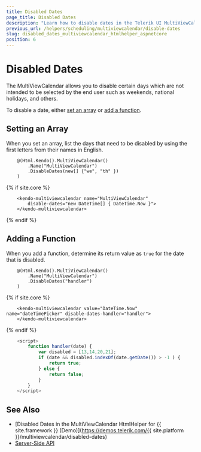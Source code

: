 ```yaml
---
title: Disabled Dates
page_title: Disabled Dates
description: "Learn how to disable dates in the Telerik UI MultiViewCalendar component for {{ site.framework }}."
previous_url: /helpers/scheduling/multiviewcalendar/disable-dates
slug: disabled_dates_multiviewcalendar_htmlhelper_aspnetcore
position: 6
---
```


# Disabled Dates

The MultiViewCalendar allows you to disable certain days which are not intended to be selected by the end user such as weekends, national holidays, and others.

To disable a date, either [set an array](#setting-and-array) or [add a function](#adding-a-function).

## Setting an Array

When you set an array, list the days that need to be disabled by using the first letters from their names in English.

```HtmlHelper
    @(Html.Kendo().MultiViewCalendar()
        .Name("MultiViewCalendar")
        .DisableDates(new[] {"we", "th" })
    )
```
{% if site.core %}
```TagHelper
    <kendo-multiviewcalendar name="MultiViewCalendar" 
        disable-dates="new DateTime[] { DateTime.Now }">
    </kendo-multiviewcalendar>
```
{% endif %}

## Adding a Function

When you add a function, determine its return value as `true` for the date that is disabled.

```HtmlHelper
    @(Html.Kendo().MultiViewCalendar()
        .Name("MultiViewCalendar")
        .DisableDates("handler")
    )
```
{% if site.core %}
```TagHelper
    <kendo-multiviewcalendar value="DateTime.Now" name="dateTimePicker" disable-dates-handler="handler">
    </kendo-multiviewcalendar>
```
{% endif %}
```JavaScript
    <script>
        function handler(date) {
            var disabled = [13,14,20,21];
            if (date && disabled.indexOf(date.getDate()) > -1 ) {
                return true;
            } else {
                return false;
            }
        }
    </script>
```

## See Also

* [Disabled Dates in the MultiViewCalendar HtmlHelper for {{ site.framework }} (Demo)](https://demos.telerik.com/{{ site.platform }}/multiviewcalendar/disabled-dates)
* [Server-Side API](/api/multiviewcalendar)
